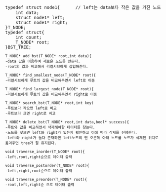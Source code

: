 

<pre>typedef struct node1{      // left는 data보다 작은 값을 가진 노드들 right는 더 큰 값의 노드들
	int data;   
	struct node1* left;  
	struct node1* right;  
}T_NODE;  
typedef struct{  
	int count;  
	T_NODE* root;  
}BST_TREE;<code>  
    
T_NODE* add_bst(T_NODE* root,int data){  
-data 값을 이용하여 새로운 노드를 만든다.  
-root의 값과 비교해서 리컬시브하게 삽입해준다.  
  
T_NODE* find_smallest_node(T_NODE* root){  
-리컬시브하게 루트의 값을 비교해주면서 left로 이동  
  
T_NODE* find_largest_node(T_NODE* root){  
-리컬시브하게 루트의 값을 비교해주면서 right로 이동  
  
T_NODE* search_bst(T_NODE* root,int key)  
-루트보다 작으면 left로 비교  
-루트보다 크면 right로 비교  
  
T_NODE* delete_bst(T_NODE* root,int data,bool* success){  
-루트와 값을 비교하면서 삭제해야할 데이터를 찾는다.  
-노드를 찾으면 left와 right가 있는지 확인하고 이에 따라 삭제를 진행한다.  
-left와 right가 둘다 존재하면 left노드의 맨 오른쪽 아래 노드를 노드가 삭제된 위치로 옮겨주면 tree가 잘 유지된다.  
  
void traverse_inorder(T_NODE* root){  
-left,root,right순으로 데이터 출력  
  
void traverse_postorder(T_NODE* root){  
-left,right,root순으로 데이터 출력  
  
void traverse_preorder(T_NODE* root){  
-root,left,right순 으로 데이터 출력

